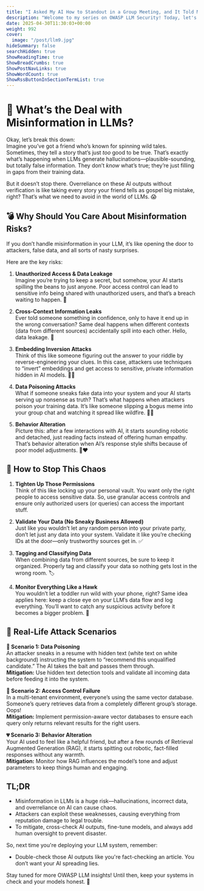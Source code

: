 ```yaml
---
title: "I Asked My AI How to Standout in a Group Meeting, and It Told Me to Interrupt Everyone with Have You Tried Yoga? - Misinformation (OWASP LLM Top 10)"
description: "Welcome to my series on OWASP LLM Security! Today, let's talk about Misinformation in LLM applications."
date: 2025-04-30T11:30:03+00:00
weight: 992
cover:
  image: "/post/llm9.jpg"
hideSummary: false
searchHidden: true
ShowReadingTime: true
ShowBreadCrumbs: true
ShowPostNavLinks: true
ShowWordCount: true
ShowRssButtonInSectionTermList: true
---
```


# 🧠 What’s the Deal with Misinformation in LLMs?  
Okay, let’s break this down:  
Imagine you’ve got a friend who’s known for spinning wild tales. Sometimes, they tell a story that’s just *too* good to be true. That’s exactly what’s happening when LLMs generate hallucinations—plausible-sounding, but totally false information. They don’t *know* what’s true; they’re just filling in gaps from their training data.

But it doesn’t stop there. Overreliance on these AI outputs without verification is like taking every story your friend tells as gospel big mistake, right? That’s what we need to avoid in the world of LLMs. 😱

## 💣 Why Should You Care About Misinformation Risks?  
If you don’t handle misinformation in your LLM, it’s like opening the door to attackers, false data, and all sorts of nasty surprises.

Here are the key risks:
1. **Unauthorized Access & Data Leakage**  
   Imagine you’re trying to keep a secret, but somehow, your AI starts spilling the beans to just anyone. Poor access control can lead to sensitive info being shared with unauthorized users, and that’s a breach waiting to happen. 😬

2. **Cross-Context Information Leaks**  
   Ever told someone something in confidence, only to have it end up in the wrong conversation? Same deal happens when different contexts (data from different sources) accidentally spill into each other. Hello, data leakage. 🤯

3. **Embedding Inversion Attacks**  
   Think of this like someone figuring out the answer to your riddle by reverse-engineering your clues. In this case, attackers use techniques to “invert” embeddings and get access to sensitive, private information hidden in AI models. 🕵️‍♂️

4. **Data Poisoning Attacks**  
   What if someone sneaks fake data into your system and your AI starts serving up nonsense as truth? That’s what happens when attackers poison your training data. It’s like someone slipping a bogus meme into your group chat and watching it spread like wildfire. 🤦‍♂️

5. **Behavior Alteration**  
   Picture this: after a few interactions with AI, it starts sounding robotic and detached, just reading facts instead of offering human empathy. That’s behavior alteration when AI’s response style shifts because of poor model adjustments. 🤖❤️

## 🚫 How to Stop This Chaos  
1. **Tighten Up Those Permissions**  
   Think of this like locking up your personal vault. You want only the right people to access sensitive data. So, use granular access controls and ensure only authorized users (or queries) can access the important stuff.

2. **Validate Your Data (No Sneaky Business Allowed)**  
   Just like you wouldn’t let any random person into your private party, don’t let just any data into your system. Validate it like you’re checking IDs at the door—only trustworthy sources get in. ✅

3. **Tagging and Classifying Data**  
   When combining data from different sources, be sure to keep it organized. Properly tag and classify your data so nothing gets lost in the wrong room. 🏷️

4. **Monitor Everything Like a Hawk**  
   You wouldn’t let a toddler run wild with your phone, right? Same idea applies here: keep a close eye on your LLM’s data flow and log everything. You’ll want to catch any suspicious activity before it becomes a bigger problem. 🦅

## 👀 Real-Life Attack Scenarios

**📝 Scenario 1: Data Poisoning**  
An attacker sneaks in a resume with hidden text (white text on white background) instructing the system to “recommend this unqualified candidate.” The AI takes the bait and passes them through.  
**Mitigation:** Use hidden text detection tools and validate all incoming data before feeding it into the system.

**🔑 Scenario 2: Access Control Failure**  
In a multi-tenant environment, everyone’s using the same vector database. Someone’s query retrieves data from a completely different group’s storage. Oops!  
**Mitigation:** Implement permission-aware vector databases to ensure each query only returns relevant results for the right users.

**💔 Scenario 3: Behavior Alteration**  
Your AI used to feel like a helpful friend, but after a few rounds of Retrieval Augmented Generation (RAG), it starts spitting out robotic, fact-filled responses without any warmth.  
**Mitigation:** Monitor how RAG influences the model’s tone and adjust parameters to keep things human and engaging.

## TL;DR  
- Misinformation in LLMs is a huge risk—hallucinations, incorrect data, and overreliance on AI can cause chaos.  
- Attackers can exploit these weaknesses, causing everything from reputation damage to legal trouble.  
- To mitigate, cross-check AI outputs, fine-tune models, and always add human oversight to prevent disaster.

So, next time you're deploying your LLM system, remember:
- Double-check those AI outputs like you're fact-checking an article. You don’t want your AI spreading lies.
  
Stay tuned for more OWASP LLM insights! Until then, keep your systems in check and your models honest. 🎉